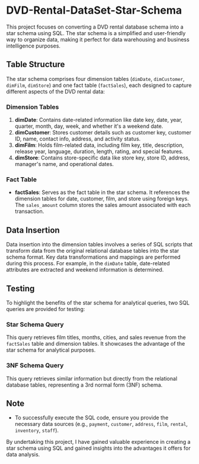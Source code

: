 # DVD-Rental-DataSet-Star-Schema

This project focuses on converting a DVD rental database schema into a star schema using SQL. The star schema is a simplified and user-friendly way to organize data, making it perfect for data warehousing and business intelligence purposes.

## Table Structure

The star schema comprises four dimension tables (`dimDate`, `dimCustomer`, `dimFilm`, `dimStore`) and one fact table (`factSales`), each designed to capture different aspects of the DVD rental data:

### Dimension Tables

1. **dimDate**: Contains date-related information like date key, date, year, quarter, month, day, week, and whether it's a weekend date.
2. **dimCustomer**: Stores customer details such as customer key, customer ID, name, contact info, address, and activity status.
3. **dimFilm**: Holds film-related data, including film key, title, description, release year, language, duration, length, rating, and special features.
4. **dimStore**: Contains store-specific data like store key, store ID, address, manager's name, and operational dates.

### Fact Table

- **factSales**: Serves as the fact table in the star schema. It references the dimension tables for date, customer, film, and store using foreign keys. The `sales_amount` column stores the sales amount associated with each transaction.

## Data Insertion

Data insertion into the dimension tables involves a series of SQL scripts that transform data from the original relational database tables into the star schema format. Key data transformations and mappings are performed during this process. For example, in the `dimDate` table, date-related attributes are extracted and weekend information is determined.

## Testing

To highlight the benefits of the star schema for analytical queries, two SQL queries are provided for testing:

### Star Schema Query

This query retrieves film titles, months, cities, and sales revenue from the `factSales` table and dimension tables. It showcases the advantage of the star schema for analytical purposes.

### 3NF Schema Query

This query retrieves similar information but directly from the relational database tables, representing a 3rd normal form (3NF) schema.

## Note

- To successfully execute the SQL code, ensure you provide the necessary data sources (e.g., `payment`, `customer`, `address`, `film`, `rental`, `inventory`, `staff`).

By undertaking this project, I have gained valuable experience in creating a star schema using SQL and gained insights into the advantages it offers for data analysis.
